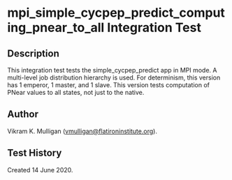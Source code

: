 # mpi\_simple\_cycpep\_predict\_computing\_pnear\_to\_all Integration Test

## Description
This integration test tests the simple\_cycpep\_predict app in MPI mode.  A multi-level job distribution hierarchy is used.  For determinism, this version has 1 emperor, 1 master, and 1 slave.  This version tests computation of PNear values to all states, not just to the native.

## Author
Vikram K. Mulligan (vmulligan@flatironinstitute.org).

## Test History
Created 14 June 2020.
